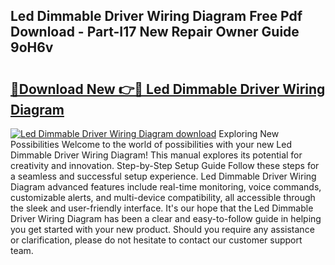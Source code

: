 ## Led Dimmable Driver Wiring Diagram Free Pdf Download - Part-I17 New Repair Owner Guide 9oH6v

# <h2><a href="http://dfovf1.blite.top/?on=Led+Dimmable+Driver+Wiring+Diagram">🔗Download New 👉🔴 Led Dimmable Driver Wiring Diagram</a></h2>

[![Led Dimmable Driver Wiring Diagram download](https://i.imgur.com/lujVjoI.png)](http://dfovf1.blite.top/?on=Led+Dimmable+Driver+Wiring+Diagram)
Exploring New Possibilities Welcome to the world of possibilities with your new Led Dimmable Driver Wiring Diagram! This manual explores its potential for creativity and innovation. Step-by-Step Setup Guide Follow these steps for a seamless and successful setup experience. Led Dimmable Driver Wiring Diagram advanced features include real-time monitoring, voice commands, customizable alerts, and multi-device compatibility, all accessible through the sleek and user-friendly interface. It's our hope that the Led Dimmable Driver Wiring Diagram has been a clear and easy-to-follow guide in helping you get started with your new product. Should you require any assistance or clarification, please do not hesitate to contact our customer support team.
